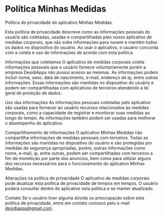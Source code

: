 # Política Minhas Medidas
Política de privacidade do aplicativo Minhas Medidas.

Esta política de privacidade descreve como as informações pessoais do usuário são coletadas, usadas e compartilhadas pelo nosso aplicativo de medidas corporais, que não sobe informações para nuvem e mantém todos os dados no dispositivo do usuário. Ao usar o aplicativo, o usuário concorda com a coleta e uso de informações de acordo com esta política.

Informações que coletamos
O aplicativo de medidas corporais coleta informações pessoais que o usuário fornece voluntariamente porém a empresa DesidiApps não possui acesso as mesmas. As informações podem incluir nome, sexo, data de nascimento, e-mail, endereço de ip, entre outras informações. Essas informações são mantidas no dispositivo do usuário e podem ser compartilhadas com aplicativos de terceiros atendendo a lei geral de proteção de dados.
    
Uso das informações
As informações pessoais coletadas pelo aplicativo são usadas para fornecer ao usuário recursos relacionados às medidas corporais, como a capacidade de registrar e monitorar suas medidas ao longo do tempo. As informações também podem ser usadas para melhorar o desempenho do aplicativo.
    
Compartilhamento de informações
O aplicativo Minhas Medidas não compartilha informações de medidas pessoais com terceiros. Todas as informações são mantidas no dispositivo do usuário e são protegidas por medidas de segurança apropriadas, porém, outras informações como nome, e-mail, ip, entre outras, podem ser compartilhadas com terceiros a fim de monetição por parte dos anuncios, bem como para utilizar alguns dos recursos necessários para o funcionamento do aplicativo Minhas Medidas.

Alterações na política de privacidade
O aplicativo de medidas corporais pode atualizar esta política de privacidade de tempos em tempos. O usuário poderá consultar dentro do aplicativo esta politica e se manter atualizado.
    
Contato
Se o usuário tiver alguma dúvida ou preocupação sobre esta política de privacidade, entre em contato conosco pelo e-mail desidiapps@gmail.com.
